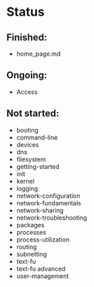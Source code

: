 # Status

## Finished:
* home_page.md

## Ongoing:
* Access

## Not started:
* booting
* command-line
* devices
* dns
* filesystem
* getting-started
* init
* kernel
* logging
* network-configuration
* network-fundamentals
* network-sharing
* network-troubleshooting
* packages
* processes
* process-utilization
* routing
* subnetting
* text-fu
* text-fu advanced
* user-management
